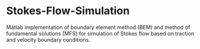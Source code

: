 # Stokes-Flow-Simulation
Matlab implementation of boundary element method (BEM) and method of fundamental solutions (MFS) for simulation of Stokes flow based on traction and velocity boundary conditions.
